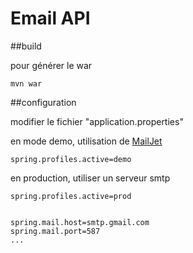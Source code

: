 # Email API

##build

pour générer le war
```
mvn war
```


##configuration

modifier le fichier "application.properties"

en mode demo, utilisation de [MailJet](https://app.mailjet.com) 
````
spring.profiles.active=demo
````

en production, utiliser un serveur smtp 
````
spring.profiles.active=prod


spring.mail.host=smtp.gmail.com
spring.mail.port=587
...
````